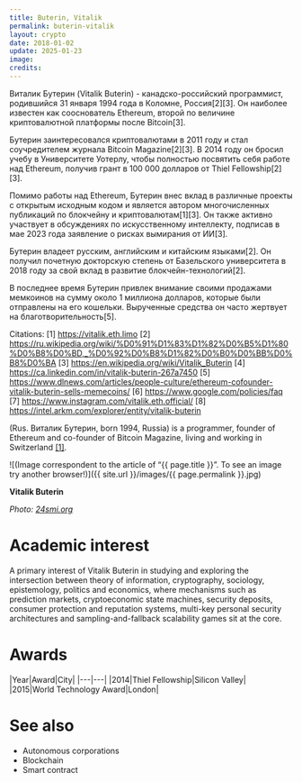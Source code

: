 ```yaml
---
title: Buterin, Vitalik
permalink: buterin-vitalik
layout: crypto
date: 2018-01-02
update: 2025-01-23
image:
credits:
---
```


Виталик Бутерин (Vitalik Buterin) - канадско-российский программист, родившийся 31 января 1994 года в Коломне, Россия[2][3]. Он наиболее известен как сооснователь Ethereum, второй по величине криптовалютной платформы после Bitcoin[3].

Бутерин заинтересовался криптовалютами в 2011 году и стал соучредителем журнала Bitcoin Magazine[2][3]. В 2014 году он бросил учебу в Университете Уотерлу, чтобы полностью посвятить себя работе над Ethereum, получив грант в 100 000 долларов от Thiel Fellowship[2][3].

Помимо работы над Ethereum, Бутерин внес вклад в различные проекты с открытым исходным кодом и является автором многочисленных публикаций по блокчейну и криптовалютам[1][3]. Он также активно участвует в обсуждениях по искусственному интеллекту, подписав в мае 2023 года заявление о рисках вымирания от ИИ[3].

Бутерин владеет русским, английским и китайским языками[2]. Он получил почетную докторскую степень от Базельского университета в 2018 году за свой вклад в развитие блокчейн-технологий[2].

В последнее время Бутерин привлек внимание своими продажами мемкоинов на сумму около 1 миллиона долларов, которые были отправлены на его кошельки. Вырученные средства он часто жертвует на благотворительность[5].

Citations:
[1] https://vitalik.eth.limo
[2] https://ru.wikipedia.org/wiki/%D0%91%D1%83%D1%82%D0%B5%D1%80%D0%B8%D0%BD,_%D0%92%D0%B8%D1%82%D0%B0%D0%BB%D0%B8%D0%BA
[3] https://en.wikipedia.org/wiki/Vitalik_Buterin
[4] https://ca.linkedin.com/in/vitalik-buterin-267a7450
[5] https://www.dlnews.com/articles/people-culture/ethereum-cofounder-vitalik-buterin-sells-memecoins/
[6] https://www.google.com/policies/faq
[7] https://www.instagram.com/vitalik.eth.official/
[8] https://intel.arkm.com/explorer/entity/vitalik-buterin

(Rus. Виталик Бутерин, born 1994, Russia) is a programmer, founder of Ethereum and co-founder of Bitcoin Magazine, living and working in Switzerland <span id="a1">[\[1\]](#f1)</span>.

![(Image correspondent to the article of “{{ page.title }}”. To see an image try another browser!)]({{ site.url }}/images/{{ page.permalink }}.jpg)

**Vitalik Buterin**

*Photo: [24smi.org](https://24smi.org/celebrity/14636-vitalik-buterin.html)*

# Academic interest

A primary interest of Vitalik Buterin in studying and exploring the intersection between theory of information, cryptography, sociology, epistemology, politics and economics, where mechanisms such as prediction markets, cryptoeconomic state machines, security deposits, consumer protection and reputation systems, multi-key personal security architectures and sampling-and-fallback scalability games sit at the core.

# Awards

|Year|Award|City|
|---|---|
|2014|Thiel Fellowship|Silicon Valley|
|2015|World Technology Award|London|


# See also

+ Autonomous corporations
+ Blockchain
+ Smart contract

